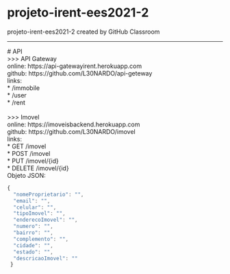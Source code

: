 # projeto-irent-ees2021-2
projeto-irent-ees2021-2 created by GitHub Classroom <br/>
<hr/>
# API <br/>
 >>> API Gateway <br/>
online: https://api-gatewayirent.herokuapp.com <br/>
github: https://github.com/L30NARDO/api-geteway <br/>
links: <br/> * /immobile <br/>
       * /user <br/>
       * /rent <br/> <br/>
>>> Imovel <br/>
online: https://imoveisbackend.herokuapp.com <br/>
github: https://github.com/L30NARDO/imovel<br/>
links: <br/> * GET /imovel <br/>
       * POST /imovel <br/>
       * PUT /imovel/{id} <br/>
       * DELETE /imovel/{id} <br/>
Objeto JSON: 

```javascript
{
  "nomeProprietario": "",
  "email": "",
  "celular": "",
  "tipoImovel": "",
  "enderecoImovel": "",
  "numero": "",
  "bairro": "",
  "complemento": "",
  "cidade": "",
  "estado": "",
  "descricaoImovel": ""
 }
```

